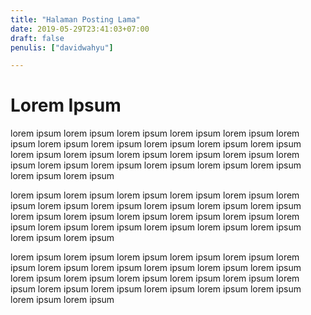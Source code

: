 ```yaml
---
title: "Halaman Posting Lama"
date: 2019-05-29T23:41:03+07:00
draft: false
penulis: ["davidwahyu"]

---
```


# Lorem Ipsum

lorem ipsum lorem ipsum lorem ipsum lorem ipsum lorem ipsum lorem ipsum 
lorem ipsum lorem ipsum lorem ipsum lorem ipsum lorem ipsum lorem ipsum 
lorem ipsum lorem ipsum lorem ipsum lorem ipsum lorem ipsum lorem ipsum 
lorem ipsum lorem ipsum lorem ipsum lorem ipsum lorem ipsum lorem ipsum 

lorem ipsum lorem ipsum lorem ipsum lorem ipsum lorem ipsum lorem ipsum lorem ipsum lorem ipsum lorem ipsum lorem ipsum lorem ipsum lorem ipsum lorem ipsum lorem ipsum lorem ipsum lorem ipsum lorem ipsum lorem ipsum 
lorem ipsum lorem ipsum lorem ipsum lorem ipsum lorem ipsum lorem ipsum 


lorem ipsum lorem ipsum lorem ipsum lorem ipsum lorem ipsum lorem ipsum 
lorem ipsum lorem ipsum lorem ipsum lorem ipsum lorem ipsum lorem ipsum 
lorem ipsum lorem ipsum lorem ipsum lorem ipsum lorem ipsum lorem ipsum 
lorem ipsum lorem ipsum lorem ipsum lorem ipsum lorem ipsum lorem ipsum 
